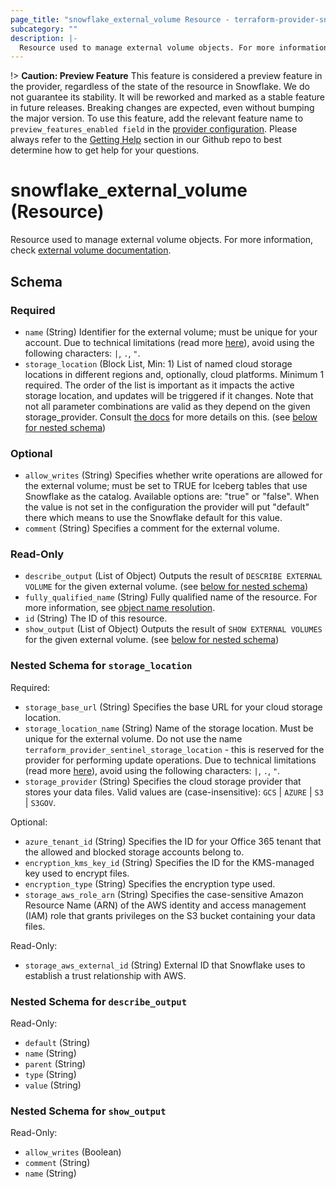 ```yaml
---
page_title: "snowflake_external_volume Resource - terraform-provider-snowflake"
subcategory: ""
description: |-
  Resource used to manage external volume objects. For more information, check external volume documentation https://docs.snowflake.com/en/sql-reference/commands-data-loading#external-volume.
---
```


!> **Caution: Preview Feature** This feature is considered a preview feature in the provider, regardless of the state of the resource in Snowflake. We do not guarantee its stability. It will be reworked and marked as a stable feature in future releases. Breaking changes are expected, even without bumping the major version. To use this feature, add the relevant feature name to `preview_features_enabled field` in the [provider configuration](https://registry.terraform.io/providers/Snowflake-Labs/snowflake/latest/docs#schema). Please always refer to the [Getting Help](https://github.com/Snowflake-Labs/terraform-provider-snowflake?tab=readme-ov-file#getting-help) section in our Github repo to best determine how to get help for your questions.

# snowflake_external_volume (Resource)

Resource used to manage external volume objects. For more information, check [external volume documentation](https://docs.snowflake.com/en/sql-reference/commands-data-loading#external-volume).



<!-- schema generated by tfplugindocs -->
## Schema

### Required

- `name` (String) Identifier for the external volume; must be unique for your account. Due to technical limitations (read more [here](../guides/identifiers_rework_design_decisions#known-limitations-and-identifier-recommendations)), avoid using the following characters: `|`, `.`, `"`.
- `storage_location` (Block List, Min: 1) List of named cloud storage locations in different regions and, optionally, cloud platforms. Minimum 1 required. The order of the list is important as it impacts the active storage location, and updates will be triggered if it changes. Note that not all parameter combinations are valid as they depend on the given storage_provider. Consult [the docs](https://docs.snowflake.com/en/sql-reference/sql/create-external-volume#cloud-provider-parameters-cloudproviderparams) for more details on this. (see [below for nested schema](#nestedblock--storage_location))

### Optional

- `allow_writes` (String) Specifies whether write operations are allowed for the external volume; must be set to TRUE for Iceberg tables that use Snowflake as the catalog. Available options are: "true" or "false". When the value is not set in the configuration the provider will put "default" there which means to use the Snowflake default for this value.
- `comment` (String) Specifies a comment for the external volume.

### Read-Only

- `describe_output` (List of Object) Outputs the result of `DESCRIBE EXTERNAL VOLUME` for the given external volume. (see [below for nested schema](#nestedatt--describe_output))
- `fully_qualified_name` (String) Fully qualified name of the resource. For more information, see [object name resolution](https://docs.snowflake.com/en/sql-reference/name-resolution).
- `id` (String) The ID of this resource.
- `show_output` (List of Object) Outputs the result of `SHOW EXTERNAL VOLUMES` for the given external volume. (see [below for nested schema](#nestedatt--show_output))

<a id="nestedblock--storage_location"></a>
### Nested Schema for `storage_location`

Required:

- `storage_base_url` (String) Specifies the base URL for your cloud storage location.
- `storage_location_name` (String) Name of the storage location. Must be unique for the external volume. Do not use the name `terraform_provider_sentinel_storage_location` - this is reserved for the provider for performing update operations. Due to technical limitations (read more [here](../guides/identifiers_rework_design_decisions#known-limitations-and-identifier-recommendations)), avoid using the following characters: `|`, `.`, `"`.
- `storage_provider` (String) Specifies the cloud storage provider that stores your data files. Valid values are (case-insensitive): `GCS` | `AZURE` | `S3` | `S3GOV`.

Optional:

- `azure_tenant_id` (String) Specifies the ID for your Office 365 tenant that the allowed and blocked storage accounts belong to.
- `encryption_kms_key_id` (String) Specifies the ID for the KMS-managed key used to encrypt files.
- `encryption_type` (String) Specifies the encryption type used.
- `storage_aws_role_arn` (String) Specifies the case-sensitive Amazon Resource Name (ARN) of the AWS identity and access management (IAM) role that grants privileges on the S3 bucket containing your data files.

Read-Only:

- `storage_aws_external_id` (String) External ID that Snowflake uses to establish a trust relationship with AWS.


<a id="nestedatt--describe_output"></a>
### Nested Schema for `describe_output`

Read-Only:

- `default` (String)
- `name` (String)
- `parent` (String)
- `type` (String)
- `value` (String)


<a id="nestedatt--show_output"></a>
### Nested Schema for `show_output`

Read-Only:

- `allow_writes` (Boolean)
- `comment` (String)
- `name` (String)

